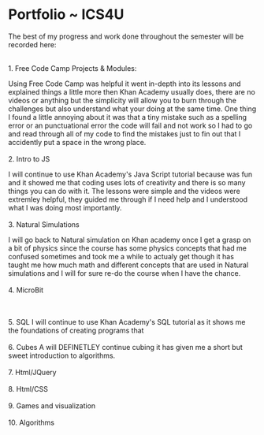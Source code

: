 <h1>Portfolio ~ ICS4U</h1>

The best of my progress and work done throughout the semester will be recorded here:

<br>
1. Free Code Camp Projects & Modules:

 Using Free Code Camp was helpful it went in-depth into its lessons and explained things a little more then Khan Academy usually does, there are no videos or anything but the simplicity will allow you to burn through the challenges but also understand what your doing at the same time. One thing I found a little annoying about it was that a tiny mistake such as a spelling error or an punctuational error the code will fail and not work so I had to go and read through all of my code to find the mistakes just to fin out that I accidently put a space in the wrong place.
</br>
<br>
2. Intro to JS
    
 I will continue to use Khan Academy's Java Script tutorial because was fun and it showed me that coding uses lots of creativity and there is so many things you can do with it. The lessons were simple and the videos were extremley helpful, they guided me through if I need help and I understood what I was doing most importantly.
</br>
<br>
3. Natural Simulations
    
   I will go back to Natural simulation on Khan academy once I get a grasp on a bit of physics since the course has some physics
concepts that had me confused sometimes and took me a while to actualy get though it has taught me how much math and different concepts that are used in Natural simulations and I will for sure re-do the course when I have the chance.
</br>
<br>
4. MicroBit
  
</br>
<br>
5. SQL
    I will continue to use Khan Academy's SQL tutorial as it shows me the foundations of creating programs that 
</br>
<br>
6. Cubes
    A will DEFINETLEY continue cubing it has given me a short but sweet introduction to algorithms.
</br>
<br>
7. Html/JQuery
</br>
<br>
8. Html/CSS
</br>
<br>
9. Games and visualization
</br>
<br>
10. Algorithms
</br>
